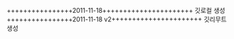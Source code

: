 ++++++++++++++++2011-11-18++++++++++++++++++++++
깃로컬 생성
++++++++++++++++2011-11-18 v2++++++++++++++++++++++
깃리무트 생성
